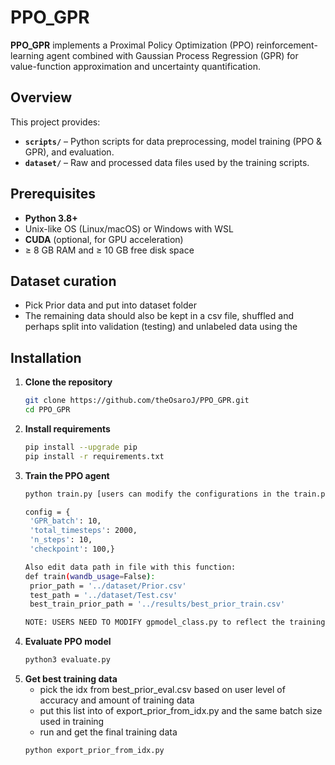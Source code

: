 # PPO_GPR

**PPO_GPR** implements a Proximal Policy Optimization (PPO) reinforcement-learning agent combined with Gaussian Process Regression (GPR) for value-function approximation and uncertainty quantification.

## Overview
This project provides:
- **`scripts/`** – Python scripts for data preprocessing, model training (PPO & GPR), and evaluation.
- **`dataset/`** – Raw and processed data files used by the training scripts.


## Prerequisites
- **Python 3.8+**  
- Unix-like OS (Linux/macOS) or Windows with WSL  
- **CUDA** (optional, for GPU acceleration)  
- ≥ 8 GB RAM and ≥ 10 GB free disk space  

## Dataset curation
- Pick Prior data and put into dataset folder
- The remaining data should also be kept in a csv file, shuffled and perhaps split into validation (testing) and unlabeled data using the 

## Installation
1. **Clone the repository**  
   ```bash
   git clone https://github.com/theOsaroJ/PPO_GPR.git
   cd PPO_GPR

2. **Install requirements**
   ```bash
   pip install --upgrade pip
   pip install -r requirements.txt

3. **Train the PPO agent**
   ```bash
   python train.py [users can modify the configurations in the train.py file], for example:
   
   config = {
    'GPR_batch': 10,
    'total_timesteps': 2000,
    'n_steps': 10,
    'checkpoint': 100,}

   Also edit data path in file with this function:
   def train(wandb_usage=False):
    prior_path = '../dataset/Prior.csv'
    test_path = '../dataset/Test.csv'
    best_train_prior_path = '../results/best_prior_train.csv'

   NOTE: USERS NEED TO MODIFY gpmodel_class.py to reflect the training columns they have for their day. In our case, it has been X1-X4 /X5 in our case.
   
4. **Evaluate PPO model**
   ```bash
   python3 evaluate.py

5. **Get best training data**
   - pick the idx from best_prior_eval.csv based on user level of accuracy and amount of training data
   - put this list into of export_prior_from_idx.py and the same batch size used in training
   - run and get the final training data
   ```bash
   python export_prior_from_idx.py



